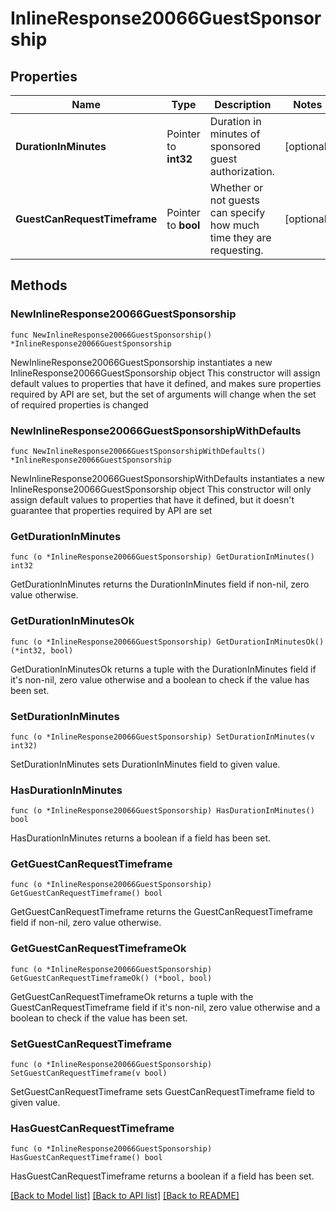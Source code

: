 # InlineResponse20066GuestSponsorship

## Properties

Name | Type | Description | Notes
------------ | ------------- | ------------- | -------------
**DurationInMinutes** | Pointer to **int32** | Duration in minutes of sponsored guest authorization. | [optional] 
**GuestCanRequestTimeframe** | Pointer to **bool** | Whether or not guests can specify how much time they are requesting. | [optional] 

## Methods

### NewInlineResponse20066GuestSponsorship

`func NewInlineResponse20066GuestSponsorship() *InlineResponse20066GuestSponsorship`

NewInlineResponse20066GuestSponsorship instantiates a new InlineResponse20066GuestSponsorship object
This constructor will assign default values to properties that have it defined,
and makes sure properties required by API are set, but the set of arguments
will change when the set of required properties is changed

### NewInlineResponse20066GuestSponsorshipWithDefaults

`func NewInlineResponse20066GuestSponsorshipWithDefaults() *InlineResponse20066GuestSponsorship`

NewInlineResponse20066GuestSponsorshipWithDefaults instantiates a new InlineResponse20066GuestSponsorship object
This constructor will only assign default values to properties that have it defined,
but it doesn't guarantee that properties required by API are set

### GetDurationInMinutes

`func (o *InlineResponse20066GuestSponsorship) GetDurationInMinutes() int32`

GetDurationInMinutes returns the DurationInMinutes field if non-nil, zero value otherwise.

### GetDurationInMinutesOk

`func (o *InlineResponse20066GuestSponsorship) GetDurationInMinutesOk() (*int32, bool)`

GetDurationInMinutesOk returns a tuple with the DurationInMinutes field if it's non-nil, zero value otherwise
and a boolean to check if the value has been set.

### SetDurationInMinutes

`func (o *InlineResponse20066GuestSponsorship) SetDurationInMinutes(v int32)`

SetDurationInMinutes sets DurationInMinutes field to given value.

### HasDurationInMinutes

`func (o *InlineResponse20066GuestSponsorship) HasDurationInMinutes() bool`

HasDurationInMinutes returns a boolean if a field has been set.

### GetGuestCanRequestTimeframe

`func (o *InlineResponse20066GuestSponsorship) GetGuestCanRequestTimeframe() bool`

GetGuestCanRequestTimeframe returns the GuestCanRequestTimeframe field if non-nil, zero value otherwise.

### GetGuestCanRequestTimeframeOk

`func (o *InlineResponse20066GuestSponsorship) GetGuestCanRequestTimeframeOk() (*bool, bool)`

GetGuestCanRequestTimeframeOk returns a tuple with the GuestCanRequestTimeframe field if it's non-nil, zero value otherwise
and a boolean to check if the value has been set.

### SetGuestCanRequestTimeframe

`func (o *InlineResponse20066GuestSponsorship) SetGuestCanRequestTimeframe(v bool)`

SetGuestCanRequestTimeframe sets GuestCanRequestTimeframe field to given value.

### HasGuestCanRequestTimeframe

`func (o *InlineResponse20066GuestSponsorship) HasGuestCanRequestTimeframe() bool`

HasGuestCanRequestTimeframe returns a boolean if a field has been set.


[[Back to Model list]](../README.md#documentation-for-models) [[Back to API list]](../README.md#documentation-for-api-endpoints) [[Back to README]](../README.md)


